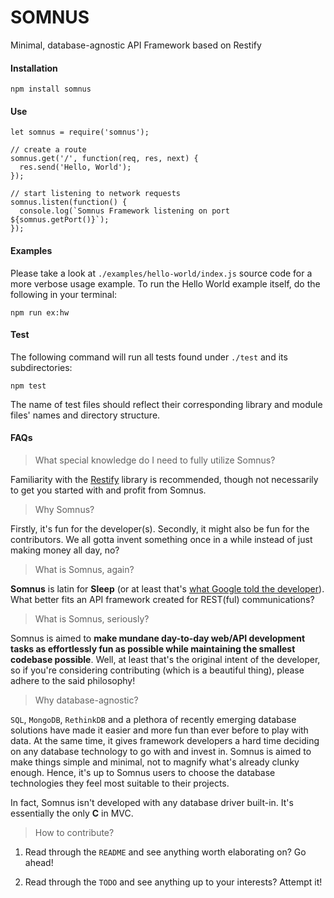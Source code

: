 SOMNUS
======

Minimal, database-agnostic API Framework based on Restify

#### Installation

```
npm install somnus
```

#### Use

```
let somnus = require('somnus');

// create a route
somnus.get('/', function(req, res, next) {
  res.send('Hello, World');
});

// start listening to network requests
somnus.listen(function() {
  console.log(`Somnus Framework listening on port ${somnus.getPort()}`);
});
```

#### Examples

Please take a look at `./examples/hello-world/index.js` source code for a more verbose usage example. To run the Hello World example itself, do the following in your
terminal:

```
npm run ex:hw
```

#### Test

The following command will run all tests found under `./test` and its subdirectories:

```
npm test
```

The name of test files should reflect their corresponding library and module files' names and directory structure.

#### FAQs

> What special knowledge do I need to fully utilize Somnus?

Familiarity with the [Restify](https://www.npmjs.com/package/restify) library is recommended, though not necessarily to get you started with and profit from Somnus.

> Why Somnus?

Firstly, it's fun for the developer(s). Secondly, it might also be fun for the contributors. We all gotta invent something once in a while instead of just making money all day, no?

> What is Somnus, again?

**Somnus** is latin for **Sleep** (or at least that's [what Google told the developer](https://translate.google.com/?ie=UTF-8&hl=en&client=tw-ob#la/en/Somnus)). What better fits an API framework created for REST(ful) communications?

> What is Somnus, seriously?

Somnus is aimed to **make mundane day-to-day web/API development tasks as effortlessly fun as possible while maintaining the smallest codebase possible**. Well, at least that's the original intent of the developer, so if you're considering contributing (which is a beautiful thing), please adhere to the said philosophy!

> Why database-agnostic?

`SQL`, `MongoDB`, `RethinkDB` and a plethora of recently emerging database solutions have made it easier and more fun than ever before to play with data. At the same time, it gives framework developers a hard time deciding on any database technology to go with and invest in. Somnus is aimed to make things simple and minimal, not to magnify what's already clunky enough. Hence, it's up to Somnus users to choose the database technologies they feel most suitable to their projects.

In fact, Somnus isn't developed with any database driver built-in. It's essentially the only **C** in MVC.

> How to contribute?

1. Read through the `README` and see anything worth elaborating on? Go ahead!

2. Read through the `TODO` and see anything up to your interests? Attempt it!
